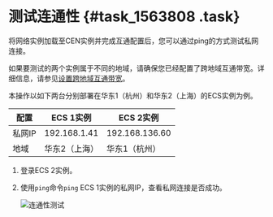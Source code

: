 # 测试连通性 {#task_1563808 .task}

将网络实例加载至CEN实例并完成互通配置后，您可以通过ping的方式测试私网连接。

如果要测试的两个实例属于不同的地域，请确保您已经配置了跨地域互通带宽。详细信息，请参见[设置跨地域互通带宽](intl.zh-CN/快速入门/设置跨地域互通带宽.md#)。

本操作以如下两台分别部署在华东1（杭州）和华东2（上海）的ECS实例为例。

|配置|ECS 1实例|ECS 2实例|
|--|-------|-------|
|私网IP|192.168.1.41|192.168.136.60|
|地域|华东2（上海）|华东1（杭州）|

1.  登录ECS 2实例。
2.  使用`ping`命令`ping` ECS 1实例的私网IP，查看私网连接是否成功。 

    ![连通性测试](http://static-aliyun-doc.oss-cn-hangzhou.aliyuncs.com/assets/img/1240739/156799434554541_zh-CN.png)


